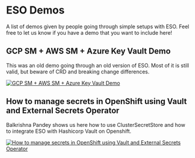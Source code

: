 # ESO Demos

A list of demos given by people going through simple setups with ESO. Feel free to let us know if you have a demo that you want to include here!

## GCP SM + AWS SM + Azure Key Vault Demo

This was an old demo going through an old version of ESO. Most of it is still valid, but beware of CRD and breaking change differences.

[![GCP SM + AWS SM + Azure Key Vault Demo](https://img.youtube.com/vi/L6tn1YdMkF8/0.jpg)](https://www.youtube.com/watch?v=L6tn1YdMkF8)

## How to manage secrets in OpenShift using Vault and External Secrets Operator

Balkrishna Pandey shows us here how to use ClusterSecretStore and how to integrate ESO with Hashicorp Vault on Openshift.

[![How to manage secrets in OpenShift using Vault and External Secrets Operator](https://img.youtube.com/vi/PgiXKBTel1E/0.jpg)](https://www.youtube.com/watch?v=PgiXKBTel1E)
